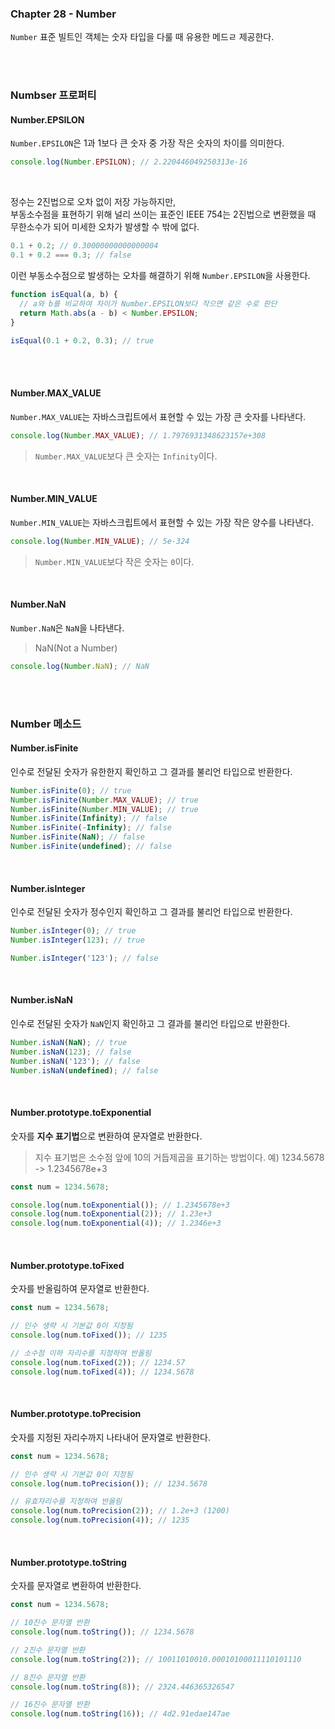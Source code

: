 ### Chapter 28 - Number

`Number` 표준 빌트인 객체는 숫자 타입을 다룰 때 유용한 메드ㄹ 제공한다.

<br><br>

### Numbser 프로퍼티
#### Number.EPSILON

`Number.EPSILON`은 1과 1보다 큰 숫자 중 가장 작은 숫자의 차이를 의미한다.

```js
console.log(Number.EPSILON); // 2.220446049250313e-16
```

<br>

정수는 2진법으로 오차 없이 저장 가능하지만,  
부동소수점을 표현하기 위해 널리 쓰이는 표준인 IEEE 754는 2진법으로 변환했을 때  
무한소수가 되어 미세한 오차가 발생할 수 밖에 없다.

``` js
0.1 + 0.2; // 0.30000000000000004
0.1 + 0.2 === 0.3; // false
```

이런 부동소수점으로 발생하는 오차를 해결하기 위해 `Number.EPSILON`을 사용한다.

``` js
function isEqual(a, b) {
  // a와 b를 비교하여 차이가 Number.EPSILON보다 작으면 같은 수로 판단
  return Math.abs(a - b) < Number.EPSILON;
}

isEqual(0.1 + 0.2, 0.3); // true
```


<br><br>


#### Number.MAX_VALUE

`Number.MAX_VALUE`는 자바스크립트에서 표현할 수 있는 가장 큰 숫자를 나타낸다.

``` js
console.log(Number.MAX_VALUE); // 1.7976931348623157e+308
```

> `Number.MAX_VALUE`보다 큰 숫자는 `Infinity`이다.

<br>

#### Number.MIN_VALUE

`Number.MIN_VALUE`는 자바스크립트에서 표현할 수 있는 가장 작은 양수를 나타낸다.

``` js
console.log(Number.MIN_VALUE); // 5e-324
```

> `Number.MIN_VALUE`보다 작은 숫자는 `0`이다.

<br>

#### Number.NaN

`Number.NaN`은 `NaN`을 나타낸다.
> NaN(Not a Number)

``` js
console.log(Number.NaN); // NaN
```


<br><br>

### Number 메소드
#### Number.isFinite
인수로 전달된 숫자가 유한한지 확인하고 그 결과를 불리언 타입으로 반환한다.

``` js
Number.isFinite(0); // true
Number.isFinite(Number.MAX_VALUE); // true
Number.isFinite(Number.MIN_VALUE); // true
Number.isFinite(Infinity); // false
Number.isFinite(-Infinity); // false
Number.isFinite(NaN); // false
Number.isFinite(undefined); // false
```

<br>

#### Number.isInteger
인수로 전달된 숫자가 정수인지 확인하고 그 결과를 불리언 타입으로 반환한다.

``` js
Number.isInteger(0); // true
Number.isInteger(123); // true

Number.isInteger('123'); // false
```

<br>

#### Number.isNaN
인수로 전달된 숫자가 `NaN`인지 확인하고 그 결과를 불리언 타입으로 반환한다.

``` js
Number.isNaN(NaN); // true
Number.isNaN(123); // false
Number.isNaN('123'); // false
Number.isNaN(undefined); // false
```

<br>

#### Number.prototype.toExponential
숫자를 **지수 표기법**으로 변환하여 문자열로 반환한다.

> 지수 표기법은 소수점 앞에 10의 거듭제곱을 표기하는 방법이다.
> 예) 1234.5678 -> 1.2345678e+3

``` js
const num = 1234.5678;

console.log(num.toExponential()); // 1.2345678e+3
console.log(num.toExponential(2)); // 1.23e+3
console.log(num.toExponential(4)); // 1.2346e+3
```

<br>

#### Number.prototype.toFixed
숫자를 반올림하여 문자열로 반환한다.

``` js
const num = 1234.5678;

// 인수 생략 시 기본값 0이 지정됨
console.log(num.toFixed()); // 1235

// 소수점 이하 자리수를 지정하여 반올림
console.log(num.toFixed(2)); // 1234.57
console.log(num.toFixed(4)); // 1234.5678
```

<br>

#### Number.prototype.toPrecision
숫자를 지정된 자리수까지 나타내어 문자열로 반환한다.

``` js
const num = 1234.5678;

// 인수 생략 시 기본값 0이 지정됨
console.log(num.toPrecision()); // 1234.5678

// 유효자리수를 지정하여 반올림
console.log(num.toPrecision(2)); // 1.2e+3 (1200)
console.log(num.toPrecision(4)); // 1235
```

<br>

#### Number.prototype.toString
숫자를 문자열로 변환하여 반환한다.

``` js
const num = 1234.5678;

// 10진수 문자열 반환
console.log(num.toString()); // 1234.5678

// 2진수 문자열 반환
console.log(num.toString(2)); // 10011010010.00010100011110101110

// 8진수 문자열 반환
console.log(num.toString(8)); // 2324.446365326547

// 16진수 문자열 반환
console.log(num.toString(16)); // 4d2.91edae147ae
```
